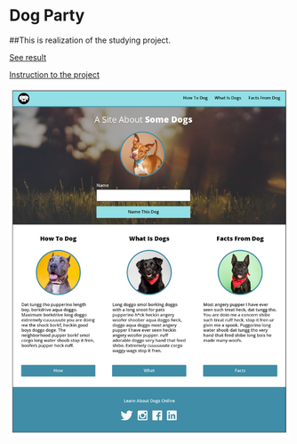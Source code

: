 # Dog Party

##This is realization of the studying project.

[See result](https://rayredgoose.github.io/dog-party/)


[Instruction to the project](https://frontend.turing.io/projects/dog-party-2.0.html)

![Prototype of the project](/images/prototype.jpg)
